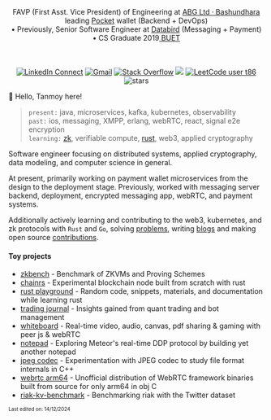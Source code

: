 <div align="center"> FAVP (First Asst. Vice President) of Engineering at <a href='https://www.crunchbase.com/organization/bashundhara-group'>ABG Ltd · Bashundhara</a> leading <a href='https://abgpocket.com'> Pocket</a> wallet (Backend + DevOps) <br/> • Previously, Senior Software Engineer at <a href='https://databird.co'>Databird</a> (Messaging + Payment) • CS Graduate 2019<a href='https://buet.ac.bd'> BUET</a> 
<br/>
<br/>
<br/>

[![LinkedIn Connect](https://img.shields.io/badge/%20-Connect-black?color=413F42&labelColor=000000&logo=linkedin&logoColor=f5f7fe)](https://www.linkedin.com/in/muhtasimtanmoy/)
[![Gmail](https://img.shields.io/badge/%20-Send%20Mail-black?color=413F42&labelColor=000000&logo=gmail&logoColor=f5f7fe)](mailto:mtanmoy5086@gmail.com?subject=From%20GitHub&&body=Hi,%20there.%20Found%20you%20on%20GitHub!%20Let's%20talk%20about...)
[![Stack Overflow](https://img.shields.io/badge/%20-Stack%20Overflow-black?color=413F42&labelColor=000000&logo=stack-overflow&logoColor=f5f7fe)](https://stackoverflow.com/users/7769239/muhtasim-ulfat-tanmoy)
<img src="https://komarev.com/ghpvc/?username=MuhtasimTanmoye&color=grey"/>
[![LeetCode user t86](https://img.shields.io/badge/dynamic/json?style=flat&labelColor=5A5A5A&color=%233b3b3b&label=Leetcode&query=solvedOverTotal&url=https%3A%2F%2Fleetcode-badge.vercel.app%2Fapi%2Fusers%2Ft86&logo=leetcode&logoColor=yellow)](https://leetcode.com/t86/)
<img src="https://img.shields.io/github/stars/muhtasimtanmoy?style=flat&logoColor=3b3b3b&color=3b3b3b" alt="stars" /> 

</div>

👋 Hello, Tanmoy here!

 > `present:` java, microservices, kafka, kubernetes, observability                                    
 > `past:` ios, messaging, XMPP, erlang, webRTC, react, signal e2e encryption                       
 > `learning:` [zk](https://github.com/poly-layer/zk), verifiable compute, [rust](https://github.com/MuhtasimTanmoy/rust-playground), web3, applied cryptography


Software engineer focusing on distributed systems, applied cryptography, data modeling, and computer science in general.

At present, primarily working on payment wallet microservices from the design to the deployment stage. Previously, worked with messaging server backend, deployment, encrypted messaging app, webRTC, and payment systems.

Additionally actively learning and contributing to the web3, kubernetes, and zk protocols with `Rust` and `Go`, solving [problems](https://github.com/MuhtasimTanmoy/playground), writing [blogs](https://github.com/MuhtasimTanmoy/notebook) and making open source [contributions](https://github.com/MuhtasimTanmoy/Issue-tracker).

<!--- taking notes of topics of interest --->

#### Toy projects
  - [zkbench] - Benchmark of ZKVMs and Proving Schemes
  - [chainrs] - Experimental blockchain node built from scratch with rust
  - [rust playground] - Random code, snippets, materials, and documentation while learning rust
  - [trading journal] - Insights gained from quant trading and bot management 
  - [whiteboard] - Real-time video, audio, canvas, pdf sharing & gaming with peer js & webRTC
  - [notepad] - Exploring Meteor's real-time DDP protocol by building yet another notepad
  - [jpeg codec] - Experimentation with JPEG codec to study file format internals in C++
  - [webrtc arm64] - Unofficial distribution of WebRTC framework binaries built from source for only arm64 in obj C
  - [riak-kv-benchmark] - Benchmarking riak with the Twitter dataset

[zkbench]: https://github.com/babybear-labs/benchmark
[chainrs]: https://github.com/MuhtasimTanmoy/chainrs
[rust playground]: https://github.com/MuhtasimTanmoy/rust-playground                    
[trading journal]: https://github.com/MuhtasimTanmoy/Trade-Journal
[whiteboard]: https://github.com/MuhtasimTanmoy/Whiteboard
[notepad]: https://github.com/MuhtasimTanmoy/NotePad
[jpeg codec]: https://github.com/MuhtasimTanmoy/jpeg-codec
[webrtc arm64]: https://github.com/MuhtasimTanmoy/webRTC-arm64
[messaging server]: https://github.com/MuhtasimTanmoy/Messaging-server
[riak-kv-benchmark]: https://github.com/MuhtasimTanmoy/Riak-Database-Project

<sub><sup>Last edited on: 14/12/2024</sup></sub>
